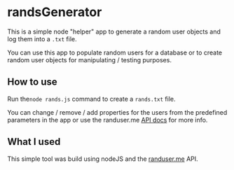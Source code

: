 # randsGenerator

This is a simple node "helper" app to generate a random user objects and log them into a `.txt` file.

You can use this app to populate random users for a database or to create random user objects for manipulating / testing purposes.

## How to use

Run the`node rands.js` command to create a `rands.txt` file.

You can change / remove / add properties for the users from the predefined parameters in the app or use the  randuser.me [API docs](https://randomuser.me/documentation) for more info.

## What I used

This simple tool was build using nodeJS and the [randuser.me](https://randomuser.me/) API.
